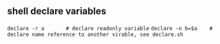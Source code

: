 

## shell declare variables
`declare -r a		# declare readonly variable`
`declare -n b=$a	# declare name reference to another virable, see declare.sh`
